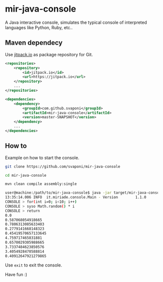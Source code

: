 # mir-java-console
A Java interactive console, simulates the typical console of interpreted languages like Python, Ruby, etc..

## Maven dependecy
Use [jitpack.io](https://jitpack.io/) as package repository for Git.

```xml
<repositories>
	<repository>
		<id>jitpack.io</id>
		<url>https://jitpack.io</url>
	</repository>
	...
</repositories>

<dependencies>
	<dependency>
		<groupId>com.github.svaponi</groupId>
		<artifactId>mir-java-console</artifactId>
		<version>master-SNAPSHOT</version>
	</dependency>
	...
</dependencies>
```

## How to
Example on how to start the console.

```bash
git clone https://github.com/svaponi/mir-java-console

cd mir-java-console

mvn clean compile assembly:single

user@machine:/path/to/mir-java-console$ java -jar target/mir-java-console-1.1.0-jar-with-dependencies.jar
13:35:14.006 INFO  it.miriade.console.Main - Version        1.1.0
CONSOLE > for(int i=0; i<10; i++)
CONSOLE > syso Math.random() * i
CONSOLE > return
0.0
0.587068054918665
0.7806313085633403
0.2779141668148323
0.45419570657133645
4.759717465831881
0.6570029305988665
3.7337484623850576
3.4054928470588814
0.40912647921279865

```

Use `exit` to exit the console.

Have fun :)
